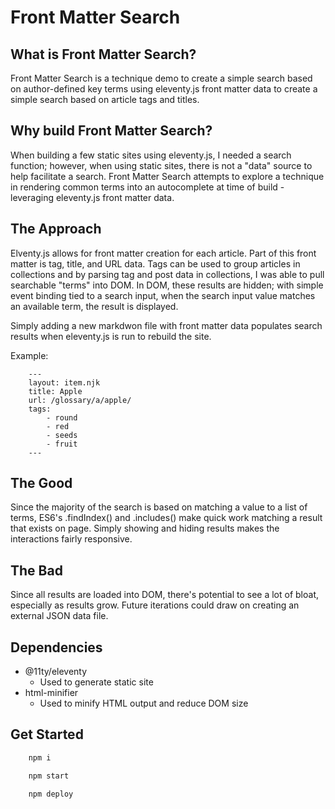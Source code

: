 # Front Matter Search

## What is Front Matter Search?

Front Matter Search is a technique demo to create a simple search based on author-defined key terms using eleventy.js front matter data to create a simple search based on article tags and titles.

## Why build Front Matter Search?

When building a few static sites using eleventy.js, I needed a search function; however, when using static sites, there is not a "data" source to help facilitate a search. Front Matter Search attempts to explore a technique in rendering common terms into an autocomplete at time of build - leveraging eleventy.js front matter data.

## The Approach

Elventy.js allows for front matter creation for each article. Part of this front matter is tag, title, and URL data. Tags can be used to group articles in collections and by parsing tag and post data in collections, I was able to pull searchable "terms" into DOM. In DOM, these results are hidden; with simple event binding tied to a search input, when the search input value matches an available term, the result is displayed.

Simply adding a new markdwon file with front matter data populates search results when eleventy.js is run to rebuild the site.

Example:

```
    ---
    layout: item.njk
    title: Apple
    url: /glossary/a/apple/
    tags:
        - round
        - red
        - seeds
        - fruit
    ---
```

## The Good

Since the majority of the search is based on matching a value to a list of terms, ES6's .findIndex() and .includes() make quick work matching a result that exists on page. Simply showing and hiding results makes the interactions fairly responsive.

## The Bad

Since all results are loaded into DOM, there's potential to see a lot of bloat, especially as results grow. Future iterations could draw on creating an external JSON data file.

## Dependencies

-   @11ty/eleventy
    -   Used to generate static site
-   html-minifier
    -   Used to minify HTML output and reduce DOM size

## Get Started

```js
    npm i
```

```js
    npm start
```

```js
    npm deploy
```
